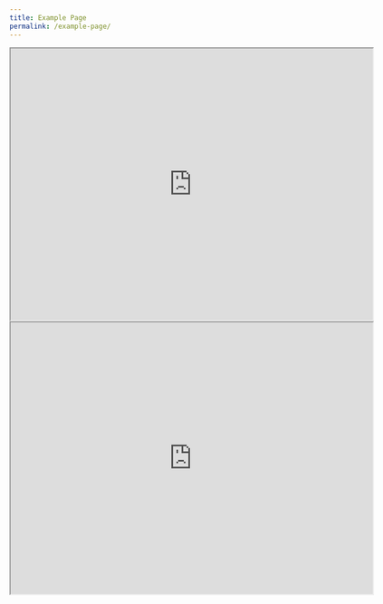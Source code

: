 ```yaml
---
title: Example Page
permalink: /example-page/
---
```

<iframe height="480" width="640" src="https://www.google.com/maps/d/embed?mid=1DAgQsg2v7H25wvOIWAJ\_esUnRH1bDAc&amp;ehbc=2E312F"></iframe>

<iframe height="480" width="640" src="https://www.google.com/maps/d/u/0/embed?mid=14hsgHjAUWx0JlPpawtEjUn3zGaWoG6c&amp;ehbc=2E312F"></iframe>